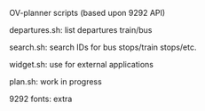 OV-planner scripts (based upon 9292 API)


departures.sh: list departures train/bus

search.sh: search IDs for bus stops/train stops/etc.

widget.sh: use for external applications

plan.sh: work in progress

9292 fonts: extra


